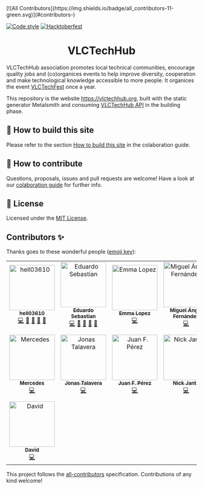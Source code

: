 <!-- ALL-CONTRIBUTORS-BADGE:START - Do not remove or modify this section -->[![All Contributors](https://img.shields.io/badge/all_contributors-11-green.svg)](#contributors-)<!-- ALL-CONTRIBUTORS-BADGE:END -->
[![Code style](https://img.shields.io/badge/code%20style-prettier-ff69b4)](https://img.shields.io/badge/code%20style-prettier-ff69b4)
[![Hacktoberfest](https://img.shields.io/github/hacktoberfest/2019/VLCTechHub/VLCTechHub-site)](https://img.shields.io/github/hacktoberfest/2019/VLCTechHub/VLCTechHub-site)

<h1 align="center">VLCTechHub</h1>

VLCTechHub association promotes local technical communities, encourage quality jobs and (co)organices events to help improve diversity, cooperation and make technological knowledge accessible to more people. It organices the event [VLCTechFest](https://vlctechfest.org) once a year.

This repository is the website https://vlctechhub.org, built with the static generator Metalsmith and consuming [VLCTechHub API](https://github.com/VLCTechHub/VLCTechHub-api) in the building phase.

## 🚀 How to build this site

Please refer to the section [How to build this site](https://github.com/VLCTechHub/VLCTechHub-site/blob/master/CONTRIBUTING.md#-building-the-website) in the colaboration guide.

## 🤝 How to contribute

Questions, proposals, issues and pull requests are welcome!
Have a look at our [colaboration guide](./CONTRIBUTING.md) for further info.

## :memo: License

Licensed under the [MIT License](./LICENSE).

## Contributors ✨

Thanks goes to these wonderful people ([emoji key](https://allcontributors.org/docs/en/emoji-key)):

<!-- ALL-CONTRIBUTORS-LIST:START - Do not remove or modify this section -->
<!-- prettier-ignore-start -->
<!-- markdownlint-disable -->
<table>
  <tr>
    <td align="center"><a href="https://github.com/hell03610"><img src="https://avatars3.githubusercontent.com/u/581607?v=4" width="120px;" alt="hell03610"/><br /><sub><b>hell03610</b></sub></a><br /><a href="https://github.com/VLCTechHub/VLCTechHub-site/commits?author=hell03610" title="Code">💻</a> <a href="https://github.com/VLCTechHub/VLCTechHub-site/commits?author=hell03610" title="Documentation">📖</a> <a href="#review-hell03610" title="Reviewed Pull Requests">👀</a> <a href="https://github.com/VLCTechHub/VLCTechHub-site/issues?q=author%3Ahell03610" title="Bug reports">🐛</a> <a href="#question-hell03610" title="Answering Questions">💬</a></td>
    <td align="center"><a href="https://github.com/esebastian"><img src="https://avatars3.githubusercontent.com/u/577074?v=4" width="120px;" alt="Eduardo Sebastian"/><br /><sub><b>Eduardo Sebastian</b></sub></a><br /><a href="https://github.com/VLCTechHub/VLCTechHub-site/commits?author=esebastian" title="Code">💻</a> <a href="https://github.com/VLCTechHub/VLCTechHub-site/commits?author=esebastian" title="Documentation">📖</a> <a href="#review-esebastian" title="Reviewed Pull Requests">👀</a> <a href="https://github.com/VLCTechHub/VLCTechHub-site/issues?q=author%3Aesebastian" title="Bug reports">🐛</a> <a href="#question-esebastian" title="Answering Questions">💬</a></td>
    <td align="center"><a href="https://github.com/elopez-zd"><img src="https://avatars3.githubusercontent.com/u/7590742?v=4" width="120px;" alt="Emma Lopez"/><br /><sub><b>Emma Lopez</b></sub></a><br /><a href="https://github.com/VLCTechHub/VLCTechHub-site/commits?author=elopez-zd" title="Code">💻</a></td>
    <td align="center"><a href="https://github.com/elmendalerenda"><img src="https://avatars1.githubusercontent.com/u/577898?v=4" width="120px;" alt="Miguel Ángel Fernández"/><br /><sub><b>Miguel Ángel Fernández</b></sub></a><br /><a href="https://github.com/VLCTechHub/VLCTechHub-site/commits?author=elmendalerenda" title="Code">💻</a></td>
    <td align="center"><a href="http://davidhernandez.info"><img src="https://avatars3.githubusercontent.com/u/877002?v=4" width="120px;" alt="David Hernández"/><br /><sub><b>David Hernández</b></sub></a><br /><a href="https://github.com/VLCTechHub/VLCTechHub-site/commits?author=DavidHernandez" title="Code">💻</a> <a href="https://github.com/VLCTechHub/VLCTechHub-site/commits?author=DavidHernandez" title="Documentation">📖</a> <a href="#review-DavidHernandez" title="Reviewed Pull Requests">👀</a> <a href="https://github.com/VLCTechHub/VLCTechHub-site/issues?q=author%3ADavidHernandez" title="Bug reports">🐛</a> <a href="#question-DavidHernandez" title="Answering Questions">💬</a></td>
  </tr>
  <tr>
    <td align="center"><a href="https://github.com/meegido"><img src="https://avatars0.githubusercontent.com/u/3914161?v=4" width="120px;" alt="Mercedes"/><br /><sub><b>Mercedes</b></sub></a><br /><a href="https://github.com/VLCTechHub/VLCTechHub-site/commits?author=meegido" title="Code">💻</a></td>
    <td align="center"><a href="https://github.com/jonastg"><img src="https://avatars2.githubusercontent.com/u/2404262?v=4" width="120px;" alt="Jonas Talavera"/><br /><sub><b>Jonas Talavera</b></sub></a><br /><a href="https://github.com/VLCTechHub/VLCTechHub-site/commits?author=jonastg" title="Code">💻</a></td>
    <td align="center"><a href="https://twitter.com/jguitar_"><img src="https://avatars0.githubusercontent.com/u/761794?v=4" width="120px;" alt="Juan F. Pérez"/><br /><sub><b>Juan F. Pérez</b></sub></a><br /><a href="https://github.com/VLCTechHub/VLCTechHub-site/commits?author=jguitar" title="Code">💻</a></td>
    <td align="center"><a href="http://nickjantz.com/"><img src="https://avatars0.githubusercontent.com/u/18474500?v=4" width="120px;" alt="Nick Jantz"/><br /><sub><b>Nick Jantz</b></sub></a><br /><a href="https://github.com/VLCTechHub/VLCTechHub-site/commits?author=jantznick" title="Code">💻</a></td>
    <td align="center"><a href="https://github.com/alvarobp"><img src="https://avatars3.githubusercontent.com/u/33331?v=4" width="120px;" alt="Álvaro Bautista Pino"/><br /><sub><b>Álvaro Bautista Pino</b></sub></a><br /><a href="https://github.com/VLCTechHub/VLCTechHub-site/commits?author=alvarobp" title="Code">💻</a></td>
  </tr>
  <tr>
    <td align="center"><a href="https://github.com/Pardiez"><img src="https://avatars2.githubusercontent.com/u/2436316?v=4" width="120px;" alt="David"/><br /><sub><b>David</b></sub></a><br /><a href="https://github.com/VLCTechHub/VLCTechHub-site/commits?author=Pardiez" title="Code">💻</a></td>
  </tr>
</table>

<!-- markdownlint-enable -->
<!-- prettier-ignore-end -->
<!-- ALL-CONTRIBUTORS-LIST:END -->

This project follows the [all-contributors](https://github.com/all-contributors/all-contributors) specification. Contributions of any kind welcome!
